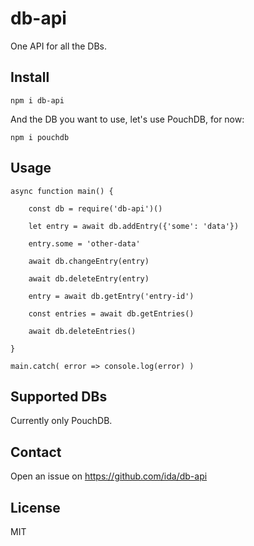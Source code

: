 db-api
======

One API for all the DBs.


Install
-------

    npm i db-api


And the DB you want to use, let's use PouchDB, for now:

    npm i pouchdb


Usage
-----

    async function main() {

        const db = require('db-api')()

        let entry = await db.addEntry({'some': 'data'})

        entry.some = 'other-data'

        await db.changeEntry(entry)

        await db.deleteEntry(entry)

        entry = await db.getEntry('entry-id')

        const entries = await db.getEntries()

        await db.deleteEntries()

    }

    main.catch( error => console.log(error) )


Supported DBs
-------------

Currently only PouchDB.


Contact
-------

Open an issue on https://github.com/ida/db-api


License
-------

MIT
